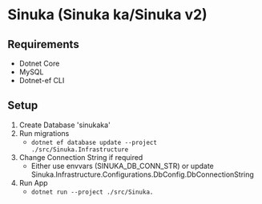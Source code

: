 # Sinuka (Sinuka ka/Sinuka v2)

## Requirements
- Dotnet Core
- MySQL
- Dotnet-ef CLI

## Setup
1. Create Database 'sinukaka'
2. Run migrations
    - <code>dotnet ef database update --project ./src/Sinuka.Infrastructure</code>
3. Change Connection String if required
    - Either use envvars (SINUKA_DB_CONN_STR) or update Sinuka.Infrastructure.Configurations.DbConfig.DbConnectionString
3. Run App
    - <code>dotnet run --project ./src/Sinuka.</code>
